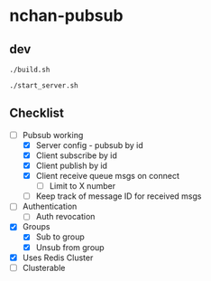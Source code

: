 # nchan-pubsub

## dev

```
./build.sh
```

```
./start_server.sh
```

## Checklist
- [ ] Pubsub working
    - [x] Server config - pubsub by id
    - [x] Client subscribe by id
    - [x] Client publish by id
    - [x] Client receive queue msgs on connect
        - [ ] Limit to X number
    - [ ] Keep track of message ID for received msgs
- [ ] Authentication
    - [ ] Auth revocation
- [x] Groups
    - [x] Sub to group
    - [x] Unsub from group
- [x] Uses Redis Cluster
- [ ] Clusterable
